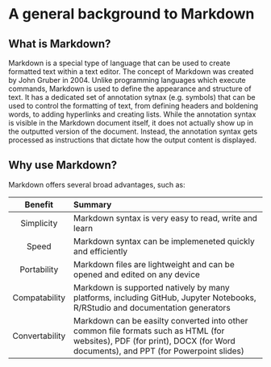 # A general background to Markdown

## What is Markdown?

Markdown is a special type of language that can be used to create formatted text within a text editor. The concept of Markdown was created by John Gruber in 2004. Unlike programming languages which execute commands, Markdown is used to define the appearance and structure of text. It has a dedicated set of annotation sytnax (e.g. symbols) that can be used to control the formatting of text, from defining headers and boldening words, to adding hyperlinks and creating lists. While the annotation syntax is visible in the Markdown document itself, it does not actually show up in the outputted version of the document. Instead, the annotation syntax gets processed as instructions that dictate how the output content is displayed.

## Why use Markdown?

Markdown offers several broad advantages, such as:

| Benefit        | Summary     |
| :------------: | :---------- |
| Simplicity     | Markdown syntax is very easy to read, write and learn |
| Speed          | Markdown syntax can be implemeneted quickly and efficiently |
| Portability    | Markdown files are lightweight and can be opened and edited on any device |
| Compatability  | Markdown is supported natively by many platforms, including GitHub, Jupyter Notebooks, R/RStudio and documentation generators |
| Convertability | Markdown can be easilty converted into other common file formats such as HTML (for websites), PDF (for print), DOCX (for Word documents), and PPT (for Powerpoint slides) |
